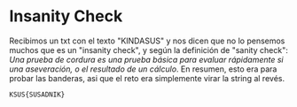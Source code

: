 # Insanity Check

Recibimos un txt con el texto "KINDASUS" y nos dicen que no lo pensemos muchos que es un "insanity check", y según la definición de "sanity check": _Una prueba de cordura es una prueba básica para evaluar rápidamente si una aseveración, o el resultado de un cálculo_. En resumen, esto era para probar las banderas, asi que el reto era simplemente virar la string al revés.

`KSUS{SUSADNIK}`
